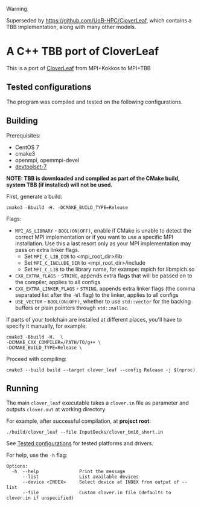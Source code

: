 > [!WARNING]  
> Superseded by <https://github.com/UoB-HPC/CloverLeaf>, which contains a TBB implementation, along with many other models.

# A C++ TBB port of CloverLeaf

This is a port of [CloverLeaf](https://github.com/UoB-HPC/cloverleaf_kokkos) from MPI+Kokkos to
MPI+TBB

## Tested configurations

The program was compiled and tested on the following configurations.

## Building

Prerequisites:

* CentOS 7
* cmake3
* openmpi, opemmpi-devel
* [devtoolset-7](https://www.softwarecollections.org/en/scls/rhscl/devtoolset-7/)

**NOTE: TBB is downloaded and compiled as part of the CMake build, system TBB (if installed) will not be used.**

First, generate a build:

    cmake3 -Bbuild -H. -DCMAKE_BUILD_TYPE=Release  

Flags:

* `MPI_AS_LIBRARY` - `BOOL(ON|OFF)`, enable if CMake is unable to detect the correct MPI
  implementation or if you want to use a specific MPI installation. Use this a last resort only as
  your MPI implementation may pass on extra linker flags.
    * Set `MPI_C_LIB_DIR` to  <mpi_root_dir>/lib
    * Set `MPI_C_INCLUDE_DIR` to  <mpi_root_dir>/include
    * Set `MPI_C_LIB` to the library name, for exampe: mpich for libmpich.so
* `CXX_EXTRA_FLAGS` - `STRING`, appends extra flags that will be passed on to the compiler, applies
  to all configs
* `CXX_EXTRA_LINKER_FLAGS` - `STRING`, appends extra linker flags (the comma separated list after
  the `-Wl` flag) to the linker, applies to all configs
* `USE_VECTOR` - `BOOL(ON|OFF)`, whether to use `std::vector` for the backing buffers or plain pointers through `std::malloc`.  
 

If parts of your toolchain are installed at different places, you'll have to specify it manually,
for example:

    cmake3 -Bbuild -H.  \
    -DCMAKE_CXX_COMPILER=/PATH/TO/g++ \
    -DCMAKE_BUILD_TYPE=Release \

Proceed with compiling:

    cmake3 --build build --target clover_leaf --config Release -j $(nproc)

## Running

The main `clover_leaf` executable takes a `clover.in` file as parameter and outputs `clover.out` at
working directory.

For example, after successful compilation, at **project root**:

    ./build/clover_leaf --file InputDecks/clover_bm16_short.in

See [Tested configurations](#tested-configurations) for tested platforms and drivers.

For help, use the `-h` flag:

```
Options:
  -h  --help               Print the message
      --list               List available devices
      --device <INDEX>     Select device at INDEX from output of --list
      --file               Custom clover.in file (defaults to clover.in if unspecified)
```

